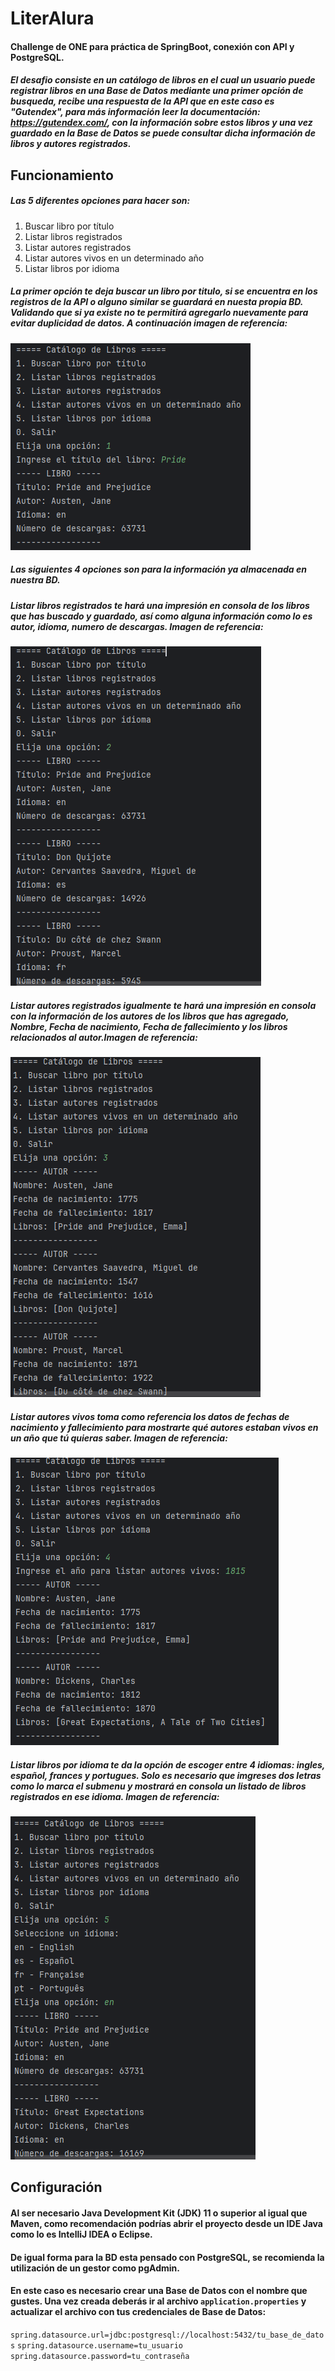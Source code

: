 
# LiterAlura

#### Challenge de ONE para práctica de SpringBoot, conexión con API y PostgreSQL.

##### El desafio consiste en un catálogo de libros en el cual un usuario puede registrar libros en una Base de Datos mediante una primer opción de busqueda, recibe una respuesta de la API que en este caso es "Gutendex", para más información leer la documentación: https://gutendex.com/, con la información sobre estos libros y una vez guardado en la Base de Datos se puede consultar dicha información de libros y autores registrados.
## Funcionamiento

##### Las 5 diferentes opciones para hacer son:
1. Buscar libro por título
2. Listar libros registrados
3. Listar autores registrados
4. Listar autores vivos en un determinado año
5. Listar libros por idioma

##### La primer opción te deja buscar un libro por titulo, si se encuentra en los registros de la API o alguno similar se guardará en nuesta propia BD. Validando que si ya existe no te permitirá agregarlo nuevamente para evitar duplicidad de datos. A continuación imagen de referencia:

![Buscar libro por titulo](imagenes/Buscar_libro.png)

##### Las siguientes 4 opciones son para la información ya almacenada en nuestra BD.
##### Listar libros registrados te hará una impresión en consola de los libros que has buscado y guardado, así como alguna información como lo es autor, idioma, numero de descargas. Imagen de referencia:

![Listar libros registrados](imagenes/Buscar_libros_registrados.png)

##### Listar autores registrados igualmente te hará una impresión en consola con la información de los autores de los libros que has agregado, Nombre, Fecha de nacimiento, Fecha de fallecimiento y los libros relacionados al autor.Imagen de referencia:

![Listar autores registrados](imagenes/Buscar_autores.png)

##### Listar autores vivos toma como referencia los datos de fechas de nacimiento y fallecimiento para mostrarte qué autores estaban vivos en un año que tú quieras saber. Imagen de referencia:

![Listar autores vivos](imagenes/Buscar_autores_vivos.png)

##### Listar libros por idioma te da la opción de escoger entre 4 idiomas: ingles, español, frances y portugues. Solo es necesario que imgreses dos letras como lo marca el submenu y mostrará en consola un listado de libros registrados en ese idioma. Imagen de referencia:

![Listar libros por idioma](imagenes/Buscar_libros_idioma.png)

## Configuración

#### Al ser necesario Java Development Kit (JDK) 11 o superior al igual que Maven, como recomendación podrías abrir el proyecto desde un IDE Java como lo es IntelliJ IDEA o Eclipse.

#### De igual forma para la BD esta pensado con PostgreSQL, se recomienda la utilización de un gestor como pgAdmin.
#### En este caso es necesario crear una Base de Datos con el nombre que gustes. Una vez creada deberás ir al archivo `application.properties` y actualizar el archivo con tus credenciales de Base de Datos:
`spring.datasource.url=jdbc:postgresql://localhost:5432/tu_base_de_datos`
`spring.datasource.username=tu_usuario`
`spring.datasource.password=tu_contraseña`